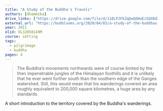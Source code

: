 ```yaml
---
title: "A Study of the Buddha's Travels"
authors: [dhammika]
drive_links: ["https://drive.google.com/file/d/110LPJFkZqUwQdHoEiSQX8d3V3mN3f49h/view?usp=drivesdk"]
external_url: "https://budblooms.org/2020/04/03/a-study-of-the-buddhas-travels/"
year: 2011
olid: OL32058149M
course: setting
tags:
  - pilgrimage
  - buddha
pages: 4
---
```


> The Buddha’s movements northwards were of course limited by the then impenetrable jungles of the Himalayan foothills and it is unlikely that he ever went further south than the southern edge of the Ganges watershed. Still, this would mean that his wanderings covered an area roughly equivalent to 200,000 square kilometres, a huge area by any standards.

A short introduction to the territory covered by the Buddha's wanderings.
